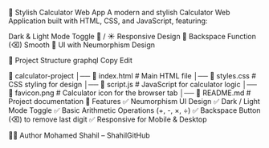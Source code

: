 🧮 Stylish Calculator Web App
A modern and stylish Calculator Web Application built with HTML, CSS, and JavaScript, featuring:

Dark & Light Mode Toggle 🌙 / ☀️
Responsive Design 📱
Backspace Function (⌫)
Smooth 🚀 UI with Neumorphism Design

📂 Project Structure
graphql
Copy
Edit

📂 calculator-project
│── 📄 index.html        # Main HTML file
│── 📄 styles.css        # CSS styling for design
│── 📄 script.js         # JavaScript for calculator logic
│── 📄 favicon.png       # Calculator icon for the browser tab
│── 📄 README.md         # Project documentation
🎨 Features
✅ Neumorphism UI Design
✅ Dark / Light Mode Toggle
✅ Basic Arithmetic Operations (+, -, ×, ÷)
✅ Backspace Button (⌫) to remove last digit
✅ Responsive for Mobile & Desktop

👨‍💻 Author
Mohamed Shahil – ShahilGitHub
